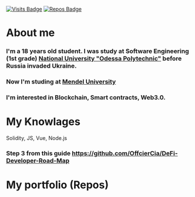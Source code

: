 [![Visits Badge](https://badges.pufler.dev/visits/RipleTV/RipleTV)](https://github.com/darkalit)
[![Repos Badge](https://badges.pufler.dev/repos/RipleTV)](https://github.com/darkalit?tab=repositories)


# About me
### I'm a 18 years old student. I was study at **Software Engineering** (1st grade) **<a href="http://op.edu.ua/en">National University "Odessa Polytechnic"</a>** before Russia invaded Ukraine.

### Now I'm studing at **<a href="https://mendelu.cz/"> Mendel University </a>**


### I'm interested in Blockchain, Smart contracts, Web3.0.

# My Knowlages

Solidity, JS, Vue, Node.js

### Step 3 from this guide https://github.com/OffcierCia/DeFi-Developer-Road-Map

# My portfolio (Repos)

##